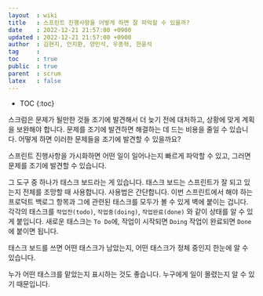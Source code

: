 ```yaml
---
layout  : wiki
title   : 스프린트 진행사항을 어떻게 하면 잘 파악할 수 있을까?
date    : 2022-12-21 21:57:00 +0900
updated : 2022-12-21 21:57:00 +0900
author  : 김현지, 안지환, 양민석, 우종혁, 한윤석
tag     :
toc     : true
public  : true
parent  : scrum
latex   : false
---
```

* TOC
{:toc}

스크럼은 문제가 될만한 것들 조기에 발견해서 더 늦기 전에 대처하고, 상황에 맞게 계획을 보완해야 합니다. 문제를 조기에 발견하면 해결하는 데 드는 비용을 줄일 수 있습니다. 어떻게 하면 이러한 문제들을 조기에 발견할 수 있을까요?

스프린트 진행사항을 가시화하면 어떤 일이 일어나는지 빠르게 파악할 수 있고, 그러면 문제를 조기에 발견할 수 있습니다.

그 도구 중 하나가 태스크 보드라는 게 있습니다. 태스크 보드는 스프린트가 잘 되고 있는지 전체를 조망할 때 사용합니다. 사용법은 간단합니다. 이번 스프린트에서 해야 하는 프로덕트 백로그 항목과 그에 관련된 태스크를 모두가 볼 수 있게 벽에 붙이는 겁니다. 각각의 태스크를 `작업전(todo)`, `작업중(doing)`, `작업완료(done)` 와 같이 상태를 알 수 있게 붙입니다. 새로운 태스크는 `To Do`에, 작업이 시작되면 `Doing` 작업이 완료되면 `Done`에 붙이면 됩니다.

태스크 보드를 쓰면 어떤 태스크가 남았는지, 어떤 태스크가 정체 중인지 한눈에 알 수 있습니다.

누가 어떤 태스크를 맡았는지 표시하는 것도 좋습니다. 누구에게 일이 몰렸는지 알 수 있기 때문입니다.
